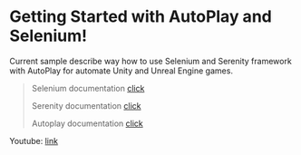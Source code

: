 # Getting Started with AutoPlay and Selenium!

Current sample describe way how to use Selenium and Serenity framework with AutoPlay for automate Unity and Unreal Engine games. 

> Selenium documentation [click](https://github.com/SeleniumHQ/selenium/wiki/Getting-Started)
> 
> Serenity documentation  [click](http://www.thucydides.info/docs/serenity/#introduction)
> 
> Autoplay documentation  [click](https://github.com/AutoplayAutomation/AutoPlay/wiki)

Youtube: [link](https://www.youtube.com/watch?v=-pFEZVTpCmk)

